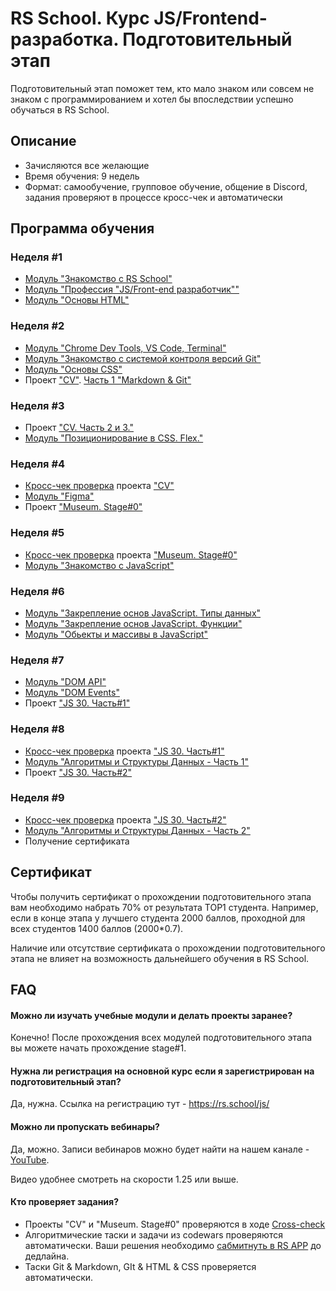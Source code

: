 # RS School. Курс JS/Frontend-разработка. Подготовительный этап
Подготовительный этап поможет тем, кто мало знаком или совсем не знаком с программированием и хотел бы впоследствии успешно обучаться в RS School.  
## Описание 
- Зачисляются все желающие
- Время обучения: 9 недель
- Формат: самообучение, групповое обучение, общение в Discord, задания проверяют в процессе кросс-чек и автоматически

## Программа обучения
### Неделя #1
- [Модуль "Знакомство с RS School"](modules/rs-school-intro/)
- [Модуль "Профессия \"JS/Front-end разработчик\""](modules/js-fe-developer/)
- [Модуль "Основы HTML"](modules/html-basics/)

### Неделя #2
- [Модуль "Chrome Dev Tools, VS Code, Terminal"](modules/basic-tools/)
- [Модуль "Знакомство с системой контроля версий Git"](modules/git/)
- [Модуль "Основы CSS"](modules/css-basics/)
- Проект ["CV"](https://github.com/rolling-scopes-school/tasks/tree/master/tasks/cv). [Часть 1 "Markdown & Git"](https://github.com/rolling-scopes-school/tasks/blob/master/tasks/cv/git-markdown.md)

### Неделя #3
- Проект ["CV. Часть 2 и 3."](https://github.com/rolling-scopes-school/tasks/tree/master/tasks/cv)
- [Модуль "Позиционирование в CSS. Flex."](modules/css-positioning/)

### Неделя #4
- [Кросс-чек проверка](https://docs.rs.school/#/cross-check-flow) проекта ["CV"](modules/project-cv/) 
- [Модуль "Figma"](modules/figma)
- Проект ["Museum. Stage#0"](https://github.com/rolling-scopes-school/tasks/blob/master/tasks/museum/)

### Неделя #5
- [Кросс-чек проверка](https://docs.rs.school/#/cross-check-flow) проекта ["Museum. Stage#0"](https://github.com/rolling-scopes-school/tasks/blob/master/tasks/museum/)
- [Модуль "Знакомство с JavaScript"](modules/js-basics/)

### Неделя #6
- [Модуль "Закрепление основ JavaScript. Типы данных"](modules/data-types/)
- [Модуль "Закрепление основ JavaScript. Функции"](modules/js-functions/)
- [Модуль "Обьекты и массивы в JavaScript"](modules/objects-and-arrays/)

### Неделя #7
- [Модуль "DOM API"](modules/dom-api/)
- [Модуль "DOM Events"](modules/dom-events/)
- Проект ["JS 30. Часть#1"](https://github.com/rolling-scopes-school/tasks/blob/master/tasks/js30/js30.md#part1)

### Неделя #8
- [Кросс-чек проверка](https://docs.rs.school/#/cross-check-flow) проекта ["JS 30. Часть#1"](https://github.com/rolling-scopes-school/tasks/blob/master/tasks/js30/js30.md#part1)
- [Модуль "Алгоритмы и Структуры Данных - Часть 1"](modules/data-structures-part-1/)
- Проект ["JS 30. Часть#2"](https://github.com/rolling-scopes-school/tasks/blob/master/tasks/js30/js30.md#part2)


### Неделя #9
- [Кросс-чек проверка](https://docs.rs.school/#/cross-check-flow) проекта ["JS 30. Часть#2"](https://github.com/rolling-scopes-school/tasks/blob/master/tasks/js30/js30.md#part2)
- [Модуль "Алгоритмы и Структуры Данных - Часть 2"](modules/data-structures-part-2/)
- Получение сертификата 

## Сертификат 
Чтобы получить сертификат о прохождении подготовительного этапа вам необходимо набрать 70% от результата TOP1 студента. Например, если в конце этапа у лучшего студента 2000 баллов, проходной для всех студентов 1400 баллов (2000*0.7).  

Наличие или отсутствие сертификата о прохождении подготовительного этапа не влияет на возможность дальнейшего обучения в RS School.

## FAQ
#### Можно ли изучать учебные модули и делать проекты заранее?
Конечно! После прохождения всех модулей подготовительного этапа вы можете начать прохождение stage#1.

#### Нужна ли регистрация на основной курс если я зарегистрирован на подготовительный этап? 
Да, нужна. Ссылка на регистрацию тут - https://rs.school/js/ 

#### Можно ли пропускать вебинары?
Да, можно. Записи вебинаров можно будет найти на нашем канале - [YouTube](https://youtube.com/c/rollingscopesschool).  

Видео удобнее смотреть на скорости 1.25 или выше.

#### Кто проверяет задания?
- Проекты "CV" и "Museum. Stage#0" проверяются в ходе [Cross-check](https://docs.rs.school/#/cross-check-flow) 
- Алгоритмические таски и задачи из codewars проверяются автоматически. Ваши решения необходимо [сабмитнуть в RS APP](https://docs.rs.school/#/rs-app-tasks) до дедлайна.
- Таски Git & Markdown, GIt & HTML & CSS проверяется автоматически.